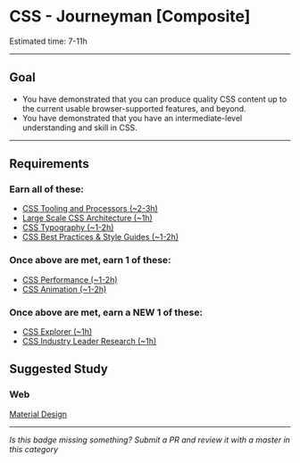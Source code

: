 # CSS - Journeyman [Composite]

<!-- {{ New badge image goes here }} -->
<!-- TODO: create new CSS badges for v2, to be consistent -->

Estimated time: 7-11h

-----


## Goal
- You have demonstrated that you can produce quality CSS content up to the current usable browser-supported features, and beyond.
- You have demonstrated that you have an intermediate-level understanding and skill in CSS.


-----


## Requirements

### Earn all of these:

- [CSS Tooling and Processors (~2-3h)](_micro_css-tooling-processors.md)
- [Large Scale CSS Architecture (~1h)](_micro_css-large-scale-architecture.md)
- [CSS Typography (~1-2h)](_micro_css-typography.md)
- [CSS Best Practices & Style Guides (~1-2h)](_micro_css-best-practices-style-guides.md)

### Once above are met, earn 1 of these:

- [CSS Performance (~1-2h)](_micro_css-performance.md)
- [CSS Animation (~1-2h)](_micro_css-animation.md)

### Once above are met, earn a NEW 1 of these:

- [CSS Explorer (~1h)](_micro_EXPLORER.md)
- [CSS Industry Leader Research (~1h)](_micro_industry-leader-research.md)

## Suggested Study

### Web
[Material Design](https://material.io/)

-----

  *Is this badge missing something? Submit a PR and review it with a master in this category*
